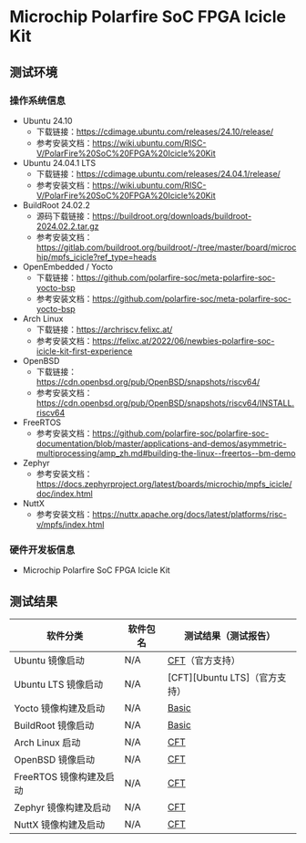 # Microchip Polarfire SoC FPGA Icicle Kit

## 测试环境

### 操作系统信息

- Ubuntu 24.10
    - 下载链接：https://cdimage.ubuntu.com/releases/24.10/release/
    - 参考安装文档：https://wiki.ubuntu.com/RISC-V/PolarFire%20SoC%20FPGA%20Icicle%20Kit
- Ubuntu 24.04.1 LTS
    - 下载链接：https://cdimage.ubuntu.com/releases/24.04.1/release/
    - 参考安装文档：https://wiki.ubuntu.com/RISC-V/PolarFire%20SoC%20FPGA%20Icicle%20Kit
- BuildRoot 24.02.2
    - 源码下载链接：https://buildroot.org/downloads/buildroot-2024.02.2.tar.gz
    - 参考安装文档：https://gitlab.com/buildroot.org/buildroot/-/tree/master/board/microchip/mpfs_icicle?ref_type=heads
- OpenEmbedded / Yocto
    - 下载链接：https://github.com/polarfire-soc/meta-polarfire-soc-yocto-bsp
    - 参考安装文档：https://github.com/polarfire-soc/meta-polarfire-soc-yocto-bsp
- Arch Linux
    - 下载链接：https://archriscv.felixc.at/
    - 参考安装文档：https://felixc.at/2022/06/newbies-polarfire-soc-icicle-kit-first-experience
- OpenBSD
  - 下载链接：https://cdn.openbsd.org/pub/OpenBSD/snapshots/riscv64/
  - 参考安装文档：https://cdn.openbsd.org/pub/OpenBSD/snapshots/riscv64/INSTALL.riscv64
- FreeRTOS
    - 参考安装文档：https://github.com/polarfire-soc/polarfire-soc-documentation/blob/master/applications-and-demos/asymmetric-multiprocessing/amp_zh.md#building-the-linux--freertos--bm-demo
- Zephyr
    - 参考安装文档：https://docs.zephyrproject.org/latest/boards/microchip/mpfs_icicle/doc/index.html
- NuttX
    - 参考安装文档：https://nuttx.apache.org/docs/latest/platforms/risc-v/mpfs/index.html

### 硬件开发板信息

- Microchip Polarfire SoC FPGA Icicle Kit

## 测试结果

| 软件分类                | 软件包名 | 测试结果（测试报告）        |
|-----------------------|----------|---------------------------|
| Ubuntu 镜像启动         | N/A      | [CFT][Ubuntu]（官方支持）   |
| Ubuntu LTS 镜像启动     | N/A      | [CFT][Ubuntu LTS]（官方支持） |
| Yocto 镜像构建及启动    | N/A      | [Basic][Yocto]            |
| BuildRoot 镜像启动      | N/A      | [Basic][BuildRoot]        |
| Arch Linux 启动         | N/A      | [CFT][Arch]               |
| OpenBSD 镜像启动        | N/A      | [CFT][OpenBSD]            |
| FreeRTOS 镜像构建及启动 | N/A      | [CFT][FreeRTOS]           |
| Zephyr 镜像构建及启动   | N/A      | [CFT][Zephyr]             |
| NuttX 镜像构建及启动    | N/A      | [CFT][NuttX]              |


[Ubuntu]: ./Ubuntu/README_zh.md
[Ubuntu-LTS]: ./Ubuntu/README_LTS_zh.md
[BuildRoot]: ./BuildRoot/README_zh.md
[Yocto]: ./Yocto/README_zh.md
[Arch]: ./ArchLinux/README_zh.md
[OpenBSD]: ./OpenBSD/README_zh.md
[FreeRTOS]: ./FreeRTOS/README_zh.md
[Zephyr]: ./Zephyr/README_zh.md
[NuttX]: ./NuttX/README_zh.md
